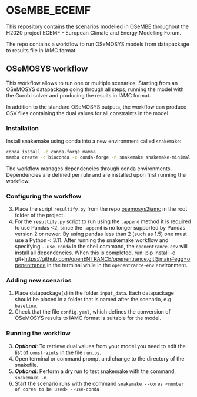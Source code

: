 # OSeMBE_ECEMF

This repository contains the scenarios modelled in OSeMBE throughout the H2020 project ECEMF -
European Climate and Energy Modelling Forum.

The repo contains a workflow to run OSeMOSYS models from datapackage to results file in IAMC format.

## OSeMOSYS workflow

This workflow allows to run one or multiple scenarios.
Starting from an OSeMOSYS datapackage going through all steps,
running the model with the Gurobi solver and producing the results in IAMC format.

In addition to the standard OSeMOSYS outputs, the workflow can produce CSV files containing the dual values for all constraints in the model.

### Installation

Install snakemake using conda into a new environment called `snakemake`:

```bash
conda install -c conda-forge mamba
mamba create -c bioconda -c conda-forge -n snakemake snakemake-minimal
```

The workflow manages dependencies through conda environments.
Dependencies are defined per rule and are installed upon first running the workflow.

### Configuring the workflow

3. Place the script `resultify.py` from the repo [osemosys2iamc](https://github.com/OSeMOSYS/osemosys2iamc/tree/osembe) in the root folder of the project.
3. For the `resultify.py` script to run using the `.append` method it is required to use Pandas <2, since the `.append` is no longer supported by Pandas version 2 or newer. By using pandas less than 2 (such as 1.5) one must use a Python < 3.11. After running the snakemake workflow and specifying `--use-conda` in the shell command, the `openentrance-env` will install all dependencies. When this is completed, run:
pip install -e  git+https://github.com/openENTRANCE/openentrance.git@main#egg=openentrance
in the terminal while in the `openentrance-env` environment.

### Adding new scenarios

1. Place datapackage(s) in the folder `input_data`. Each datapackage should be placed in a folder
that is named after the scenario, e.g. `baseline`.
4. Check that the file `config.yaml`, which defines the conversion of OSeMOSYS results to IAMC format
is suitable for the model.

### Running the workflow

3. ***Optional***: To retrieve dual values from your model you need to edit the list of `constraints` in the file `run.py`.
4. Open terminal or command prompt and change to the directory of the snakefile.
5. ***Optional***: Perform a dry run to test snakemake with the command: `snakemake -n`
5. Start the scenario runs with the command `snakemake --cores <number of cores to be used> --use-conda`
